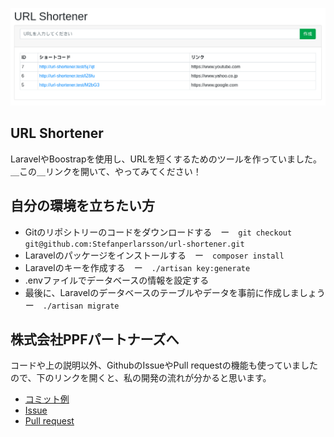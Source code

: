 <p align="center"><a href="https://laravel.com" target="_blank"><img src="https://github.com/Stefanperlarsson/url-shortener/blob/56ba24aa4cf80e55f696e8101380f9535de7298d/public/img/preview.png?raw=true"></a></p>

## URL Shortener

LaravelやBoostrapを使用し、URLを短くするためのツールを作っていました。＿この＿リンクを開いて、やってみてください！

## 自分の環境を立ちたい方

- Gitのリポシトリーのコードをダウンロードする　ー　```git checkout git@github.com:Stefanperlarsson/url-shortener.git```
- Laravelのパッケージをインストールする　ー　``` composer install ```
- Laravelのキーを作成する　ー　``` ./artisan key:generate ```
- .envファイルでデータベースの情報を設定する
- 最後に、Laravelのデータベースのテーブルやデータを事前に作成しましょう　ー　``` ./artisan migrate ```

## 株式会社PPFパートナーズへ

コードや上の説明以外、GithubのIssueやPull requestの機能も使っていましたので、下のリンクを開くと、私の開発の流れが分かると思います。
- <a href="https://github.com/Stefanperlarsson/url-shortener/commits/master">コミット例</a>
- <a href="https://github.com/Stefanperlarsson/url-shortener/issues/1">Issue</a>
- <a href="https://github.com/Stefanperlarsson/url-shortener/pull/2">Pull request</a>
